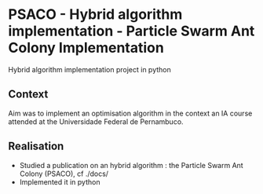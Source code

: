 # PSACO - Hybrid algorithm implementation - Particle Swarm Ant Colony Implementation

Hybrid algorithm implementation project in python

## Context

Aim was to implement an optimisation algorithm in the context an IA course attended at the Universidade Federal de Pernambuco.

## Realisation

* Studied a publication on an hybrid algorithm : the Particle Swarm Ant Colony (PSACO), cf ./docs/
* Implemented it in python

